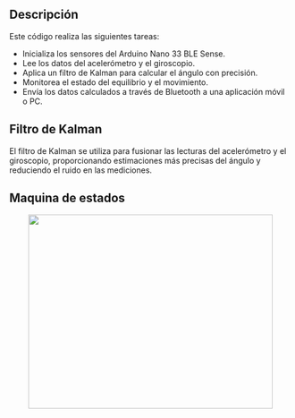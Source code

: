 ## Descripción
Este código realiza las siguientes tareas:

- Inicializa los sensores del Arduino Nano 33 BLE Sense.
- Lee los datos del acelerómetro y el giroscopio.
- Aplica un filtro de Kalman para calcular el ángulo con precisión.
- Monitorea el estado del equilibrio y el movimiento.
- Envía los datos calculados a través de Bluetooth a una aplicación móvil o PC.

## Filtro de Kalman
El filtro de Kalman se utiliza para fusionar las lecturas del acelerómetro y el giroscopio, proporcionando estimaciones más precisas del ángulo y reduciendo el ruido en las mediciones.

## Maquina de estados
<div align="Center">
  <p float="left">
    <img src="https://github.com/chesusar/app-puntillas/blob/serial/sensor/codigo/maquina%20de%20estados.png" width="437" height="347">
  </p>
</div>
